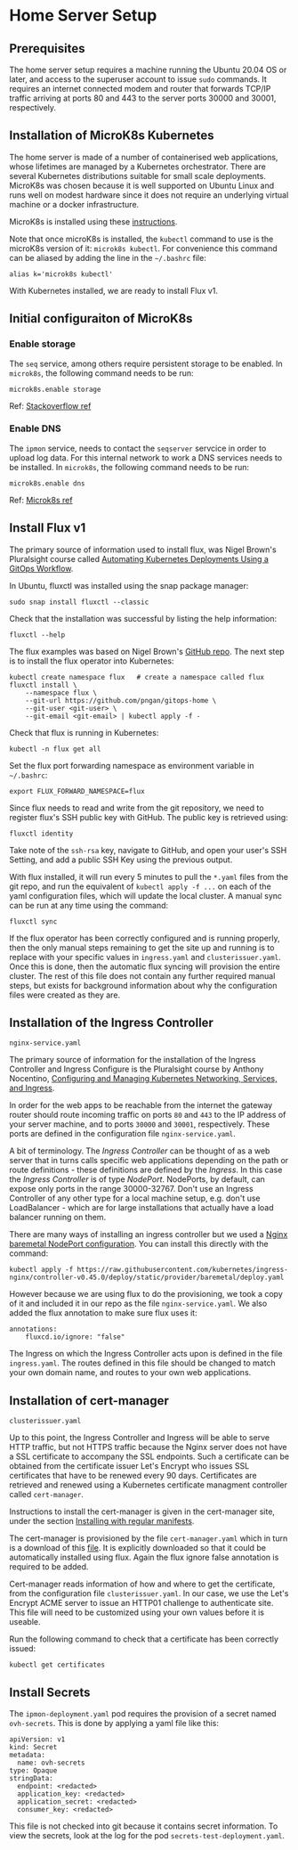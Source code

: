 # Home Server Setup

## Prerequisites
The home server setup requires a machine running the Ubuntu 20.04 OS or later, and access to the superuser account to issue `sudo` commands. It requires an internet connected modem and router that forwards TCP/IP traffic arriving at ports 80 and 443 to the server ports 30000 and 30001, respectively.

## Installation of MicroK8s Kubernetes

The home server is made of a number of containerised web applications, whose lifetimes are managed by a Kubernetes orchestrator. There are several Kubernetes distributions suitable for small scale deployments. MicroK8s was chosen because it is well supported on Ubuntu Linux and runs well on modest hardware since it does not require an underlying virtual machine or a docker infrastructure.

MicroK8s is installed using these [instructions](https://ubuntu.com/tutorials/install-a-local-kubernetes-with-microk8s#1-overview).

Note that once microK8s is installed, the `kubectl` command to use is the microK8s version of it: `microk8s kubectl`. For convenience this command can be aliased by adding the line in the `~/.bashrc` file:

    alias k='microk8s kubectl'

With Kubernetes installed, we are ready to install Flux v1.

## Initial configuraiton of MicroK8s

### Enable storage

The `seq` service, among others require persistent storage to be enabled. In `microk8s`, the following command needs to be run:

    microk8s.enable storage
    
 Ref: [Stackoverflow ref](https://stackoverflow.com/a/60213860/41410)  


### Enable DNS

The `ipmon` service, needs to contact the `seqserver` servcice in order to upload log data. For this internal network to work a DNS services needs to be installed. In `microk8s`, the following command needs to be run:

    microk8s.enable dns
    
 Ref: [Microk8s ref](https://microk8s.io/docs)


## Install Flux v1

The primary source of information used to install flux, was Nigel Brown's Pluralsight course called [Automating Kubernetes Deployments Using a GitOps Workflow](https://app.pluralsight.com/library/courses/automating-kubernetes-deployments-gitops-workflow/table-of-contents). 

In Ubuntu, fluxctl was installed using the snap package manager:

    sudo snap install fluxctl --classic

Check that the installation was successful by listing the help information:

    fluxctl --help

The flux examples was based on Nigel Brown's [GitHub repo](https://github.com/nbrownuk/gitops-nginxhello). The next step is to install the flux operator into Kubernetes:

    kubectl create namespace flux   # create a namespace called flux
    fluxctl install \
        --namespace flux \
        --git-url https://github.com/pngan/gitops-home \
        --git-user <git-user> \
        --git-email <git-email> | kubectl apply -f -

Check that flux is running in Kubernetes:

    kubectl -n flux get all    

Set the flux port forwarding namespace as environment variable in `~/.bashrc`:

    export FLUX_FORWARD_NAMESPACE=flux

Since flux needs to read and write from the git repository, we need to register flux's SSH public key with GitHub. The public key is retrieved using:

    fluxctl identity

Take note of the `ssh-rsa` key, navigate to GitHub, and open your user's SSH Setting, and add a public SSH Key using the previous output.

With flux installed, it will run every 5 minutes to pull the `*.yaml` files from the git repo, and run the equivalent of `kubectl apply -f ...` on each of the yaml configuration files, which will update the local cluster. A manual sync can be run at any time using the command:

    fluxctl sync

If the flux operator has been correctly configured and is running properly, then the only manual steps remaining to get the site up and running is to replace with your specific values in `ingress.yaml` and `clusterissuer.yaml`. Once this is done, then the automatic flux syncing will provision the entire cluster. The rest of this file does not contain any further required manual steps, but exists for background information about why the configuration files were created as they are.


## Installation of the Ingress Controller

`nginx-service.yaml`

The primary source of information for the installation of the Ingress Controller and Ingress Configure is the Pluralsight course by Anthony Nocentino, [Configuring and Managing Kubernetes Networking, Services, and Ingress](https://app.pluralsight.com/library/courses/configuring-managing-kubernetes-networking-services-ingress/table-of-contents). 

In order for the web apps to be reachable from the internet the gateway router should route incoming traffic on ports `80` and `443` to the IP address of your server machine, and to ports `30000` and `30001`, respectively. These ports are defined in the configuration file `nginx-service.yaml`.

A bit of terminology. The _Ingress Controller_ can be thought of as a web server that in turns calls specific web applications depending on the path or route definitions - these definitions are defined by the _Ingress_. In this case the _Ingress Controller_ is of type _NodePort_. NodePorts, by default, can expose only ports in the range 30000-32767. Don't use an Ingress Controller of any other type for a local machine setup, e.g. don't use LoadBalancer - which are for large installations that actually have a load balancer running on them.

There are many ways of installing an ingress controller but we used a [Nginx baremetal NodePort configuration](https://github.com/kubernetes/ingress-nginx/blob/master/deploy/static/provider/baremetal/deploy.yaml). You can install this directly with the command:

    kubectl apply -f https://raw.githubusercontent.com/kubernetes/ingress-nginx/controller-v0.45.0/deploy/static/provider/baremetal/deploy.yaml

However because we are using flux to do the provisioning, we took a copy of it and included it in our repo as the file `nginx-service.yaml`.  We also added the flux annotation to make sure flux uses it:

    annotations:
        fluxcd.io/ignore: "false"

The Ingress on which the Ingress Controller acts upon is defined in the file `ingress.yaml`. The routes defined in this file should be changed to match your own domain name, and routes to your own web applications. 

## Installation of cert-manager 

`clusterissuer.yaml`

Up to this point, the Ingress Controller and Ingress will be able to serve HTTP traffic, but not HTTPS traffic because the Nginx server does not have a SSL certificate to accompany the SSL endpoints. Such a certificate can be obtained from the certificate issuer Let's Encrypt who issues SSL certificates that have to be renewed every 90 days. Certificates are retrieved and renewed using a Kubernetes certificate managment controller called `cert-manager`. 

Instructions to install the cert-manager is given in the cert-manager site, under the section [Installing with regular manifests](https://cert-manager.io/docs/installation/kubernetes/).

The cert-manager is provisioned by the file `cert-manager.yaml` which in turn is a download of this [file](https://github.com/jetstack/cert-manager/releases/download/v1.3.1/cert-manager.yaml). It is explicitly downloaded so that it could be automatically installed using flux. Again the flux ignore false annotation is required to be added.

Cert-manager reads information of how and where to get the certificate, from the configuration file `clusterissuer.yaml`. In our case, we use the Let's Encrypt ACME server to issue an HTTP01 challenge to authenticate site. This file will need to be customized using your own values before it is useable.

Run the following command to check that a certificate has been correctly issued:

    kubectl get certificates

## Install Secrets

The `ipmon-deployment.yaml` pod requires the provision of a secret named `ovh-secrets`. This is done by applying a yaml file like this:
```
apiVersion: v1
kind: Secret
metadata:
  name: ovh-secrets
type: Opaque
stringData:
  endpoint: <redacted>
  application_key: <redacted>
  application_secret: <redacted>
  consumer_key: <redacted>
```  
This file is not checked into git because it contains secret information. To view the secrets, look at the log for the pod `secrets-test-deployment.yaml`.

